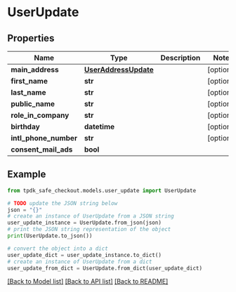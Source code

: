 # UserUpdate



## Properties

Name | Type | Description | Notes
------------ | ------------- | ------------- | -------------
**main_address** | [**UserAddressUpdate**](UserAddressUpdate.md) |  | [optional] 
**first_name** | **str** |  | [optional] 
**last_name** | **str** |  | [optional] 
**public_name** | **str** |  | [optional] 
**role_in_company** | **str** |  | [optional] 
**birthday** | **datetime** |  | [optional] 
**intl_phone_number** | **str** |  | [optional] 
**consent_mail_ads** | **bool** |  | 

## Example

```python
from tpdk_safe_checkout.models.user_update import UserUpdate

# TODO update the JSON string below
json = "{}"
# create an instance of UserUpdate from a JSON string
user_update_instance = UserUpdate.from_json(json)
# print the JSON string representation of the object
print(UserUpdate.to_json())

# convert the object into a dict
user_update_dict = user_update_instance.to_dict()
# create an instance of UserUpdate from a dict
user_update_from_dict = UserUpdate.from_dict(user_update_dict)
```
[[Back to Model list]](../README.md#documentation-for-models) [[Back to API list]](../README.md#documentation-for-api-endpoints) [[Back to README]](../README.md)


